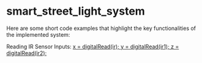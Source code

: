# smart_street_light_system

Here are some short code examples that highlight the key functionalities of the implemented system:

Reading IR Sensor Inputs:
[x = digitalRead(ir);
y = digitalRead(ir1);
z = digitalRead(ir2);](url)
